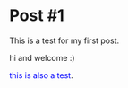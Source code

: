 # Post #1

This is a test for my first post.

hi and welcome :)

<span style="color:blue">this is also a test</span>.